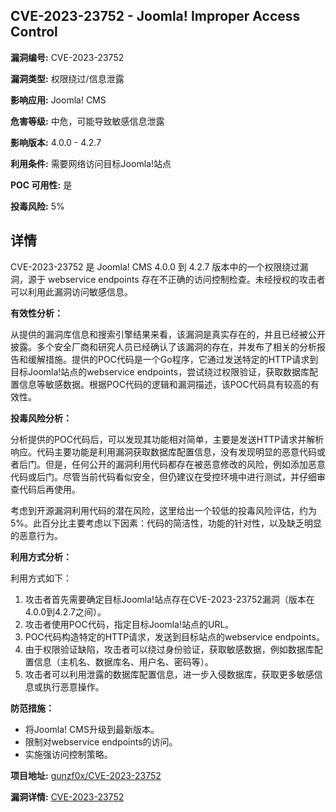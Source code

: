 ## CVE-2023-23752 - Joomla! Improper Access Control

**漏洞编号:** CVE-2023-23752

**漏洞类型:** 权限绕过/信息泄露

**影响应用:** Joomla! CMS

**危害等级:** 中危，可能导致敏感信息泄露

**影响版本:** 4.0.0 - 4.2.7

**利用条件:** 需要网络访问目标Joomla!站点

**POC 可用性:** 是

**投毒风险:** 5%

## 详情

CVE-2023-23752 是 Joomla! CMS 4.0.0 到 4.2.7 版本中的一个权限绕过漏洞，源于 webservice endpoints 存在不正确的访问控制检查。未经授权的攻击者可以利用此漏洞访问敏感信息。

**有效性分析：**

从提供的漏洞库信息和搜索引擎结果来看，该漏洞是真实存在的，并且已经被公开披露。多个安全厂商和研究人员已经确认了该漏洞的存在，并发布了相关的分析报告和缓解措施。提供的POC代码是一个Go程序，它通过发送特定的HTTP请求到目标Joomla!站点的webservice endpoints，尝试绕过权限验证，获取数据库配置信息等敏感数据。根据POC代码的逻辑和漏洞描述，该POC代码具有较高的有效性。

**投毒风险分析：**

分析提供的POC代码后，可以发现其功能相对简单，主要是发送HTTP请求并解析响应。代码主要功能是利用漏洞获取数据库配置信息，没有发现明显的恶意代码或者后门。但是，任何公开的漏洞利用代码都存在被恶意修改的风险，例如添加恶意代码或后门。尽管当前代码看似安全，但仍建议在受控环境中进行测试，并仔细审查代码后再使用。

考虑到开源漏洞利用代码的潜在风险，这里给出一个较低的投毒风险评估，约为5%。此百分比主要考虑以下因素：代码的简洁性，功能的针对性，以及缺乏明显的恶意行为。

**利用方式分析：**

利用方式如下：

1.  攻击者首先需要确定目标Joomla!站点存在CVE-2023-23752漏洞（版本在4.0.0到4.2.7之间）。
2.  攻击者使用POC代码，指定目标Joomla!站点的URL。
3.  POC代码构造特定的HTTP请求，发送到目标站点的webservice endpoints。
4.  由于权限验证缺陷，攻击者可以绕过身份验证，获取敏感数据，例如数据库配置信息（主机名、数据库名、用户名、密码等）。
5.  攻击者可以利用泄露的数据库配置信息，进一步入侵数据库，获取更多敏感信息或执行恶意操作。

**防范措施：**
* 将Joomla! CMS升级到最新版本。
* 限制对webservice endpoints的访问。
* 实施强访问控制策略。

**项目地址:** [gunzf0x/CVE-2023-23752](https://github.com/gunzf0x/CVE-2023-23752)

**漏洞详情:** [CVE-2023-23752](https://nvd.nist.gov/vuln/detail/CVE-2023-23752)